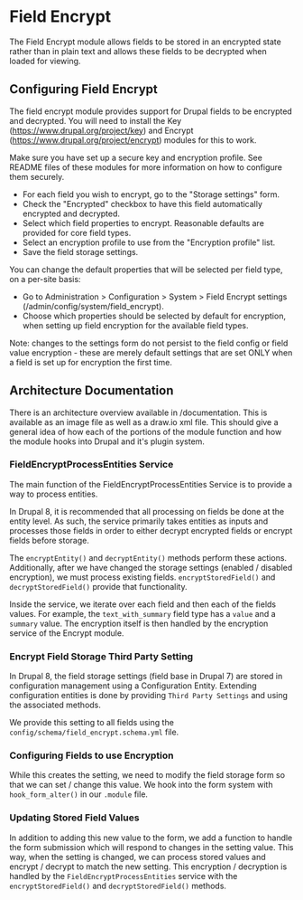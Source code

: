 # Field Encrypt

The Field Encrypt module allows fields to be stored in an encrypted state 
rather than in plain text and allows these fields to be decrypted when loaded 
for viewing.

## Configuring Field Encrypt

The field encrypt module provides support for Drupal fields to be encrypted and 
decrypted. You will need to install the Key (https://www.drupal.org/project/key)
and Encrypt (https://www.drupal.org/project/encrypt) modules for this to work.
 
Make sure you have set up a secure key and encryption profile. See README files
of these modules for more information on how to configure them securely.

- For each field you wish to encrypt, go to the "Storage settings" form.
- Check the "Encrypted" checkbox to have this field automatically encrypted and
  decrypted.
- Select which field properties to encrypt. Reasonable defaults are provided for
  core field types.
- Select an encryption profile to use from the "Encryption profile" list.
- Save the field storage settings.

You can change the default properties that will be selected per field type, on a
per-site basis:

- Go to Administration > Configuration > System > Field Encrypt settings
  (/admin/config/system/field_encrypt).
- Choose which properties should be selected by default for encryption, when
  setting up field encryption for the available field types.
 
Note: changes to the settings form do not persist to the field config or field 
value encryption - these are merely default settings that are set ONLY when 
a field is set up for encryption the first time.

## Architecture Documentation

There is an architecture overview available in /documentation. This is available
as an image file as well as a draw.io xml file. This should give a general idea 
of how each of the portions of the module function and how the module hooks into
Drupal and it's plugin system.

### FieldEncryptProcessEntities Service

The main function of the FieldEncryptProcessEntities Service is to provide a way
to process entities.

In Drupal 8, it is recommended that all processing on fields be done at the 
entity level. As such, the service primarily takes entities as inputs and 
processes those fields in order to either decrypt encrypted fields or encrypt 
fields before storage.

The `encryptEntity()` and `decryptEntity()` methods perform these actions. 
Additionally, after we have changed the storage settings (enabled / disabled
 encryption), we must process existing fields. `encryptStoredField()` and 
 `decryptStoredField()` provide that functionality.

Inside the service, we iterate over each field and then each of the fields 
values. For example, the `text_with_summary` field type has a `value` and a 
`summary` value. The encryption itself is then handled by the encryption service
of the Encrypt module.

### Encrypt Field Storage Third Party Setting
In Drupal 8, the field storage settings (field base in Drupal 7) are stored in
 configuration management using a Configuration Entity. 
 Extending configuration entities is done by providing `Third Party Settings` 
 and using the associated methods.

We provide this setting to all fields using the 
`config/schema/field_encrypt.schema.yml` file.

### Configuring Fields to use Encryption
While this creates the setting, we need to modify the field storage form so that
we can set / change this value. We hook into the form system with 
`hook_form_alter()` in our `.module` file.

### Updating Stored Field Values
In addition to adding this new value to the form, we add a function to handle 
the form submission which will respond to changes in the setting value.
This way, when the setting is changed, we can process stored values and 
encrypt / decrypt to match the new setting. This encryption / decryption is 
handled by the `FieldEncryptProcessEntities` service with the 
`encryptStoredField()` and `decryptStoredField()` methods.
